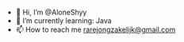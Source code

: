 - 👋 Hi, I’m @AloneShyy
- 🌱 I’m currently learning: Java
- 📫 How to reach me rarejongzakelijk@gmail.com

<!---
AloneShyy/AloneShyy is a ✨ special ✨ repository because its `README.md` (this file) appears on your GitHub profile.
You can click the Preview link to take a look at your changes.
--->
